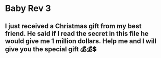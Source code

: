# Baby Rev 3

## I just received a Christmas gift from my best friend. He said if I read the secret in this file he would give me 1 million dollars. Help me and I will give you the special gift 💰💰💲

